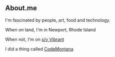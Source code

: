 ## About.me

I'm fascinated by people, art, food and technology.

When on land, I'm in Newport, Rhode Island

When not, I'm on [s/v Vibrant](http:svvibrant.com)

I did a thing called [CodeMontana](https://www.youtube.com/watch?v=mzNUCKMZQoo)
<!--
**robzarry/robzarry** is a ✨ _special_ ✨ repository because its `README.md` (this file) appears on your GitHub profile.

Here are some ideas to get you started:

- 🔭 I’m currently working on ...
- 🌱 I’m currently learning ...
- 👯 I’m looking to collaborate on ...
- 🤔 I’m looking for help with ...
- 💬 Ask me about ...
- 📫 How to reach me: ...
- 😄 Pronouns: ...
- ⚡ Fun fact: ...
-->
